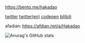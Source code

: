 <!--
- 🌱 I’m currently learning how to make money
- ⚡ Fun fact: i need more money
- 📫 How to reach me: at least its not qq or wechat (I HATE THEM)
-->

https://bento.me/hakadao

[twitter](https://twitter.com/Hakadaooo)
[twitter(en)](https://twitter.com/Hakadaoooo)
[codepen](https://codepen.io/Hakadao)
[bilibili](https://space.bilibili.com/5011356)

<!--
<img src="https://github.com/hakadao/hakadao/assets/33394391/2e5d270b-3932-4c73-be51-a400a5d54ae3" width="200" />

~~im broke~~
-->
afadian: https://afdian.net/a/Hakadao

![Anurag's GitHub stats](https://github-readme-stats.vercel.app/api?username=hakadao&show_icons=true&theme=dark&border_color=0000&hide=prs)
<!-- ![Top Langs](https://github-readme-stats.vercel.app/api/top-langs/?username=hakadao&size_weight=0.5&count_weight=0.5&theme=dark&border_color=0000&layout=compact) -->
<!--
**hakadao/hakadao** is a ✨ _special_ ✨ repository because its `README.md` (this file) appears on your GitHub profile.

Here are some ideas to get you started:

- 🔭 I’m currently working on ...
- 🌱 I’m currently learning ...
- 👯 I’m looking to collaborate on ...
- 🤔 I’m looking for help with ...
- 💬 Ask me about ...
- 📫 How to reach me: ...
- 😄 Pronouns: ...
- ⚡ Fun fact: ...
-->
